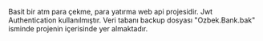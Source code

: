Basit bir atm para çekme, para yatırma web api projesidir.
Jwt Authentication kullanılmıştır.
Veri tabanı backup dosyası "Ozbek.Bank.bak" isminde projenin içerisinde yer almaktadır.
